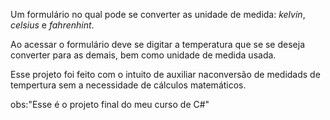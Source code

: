 Um formulário no qual pode se converter as unidade de medida: *kelvin*, *celsius* e *fahrenhint*.

Ao acessar o formulário deve se digitar a temperatura que se se deseja converter para as demais, bem como unidade de medida usada.

Esse projeto foi feito com o intuito de auxiliar naconversão de medidads de tempertura sem a necessidade de cálculos matemáticos.

obs:"Esse é o projeto final do meu curso de C#"
